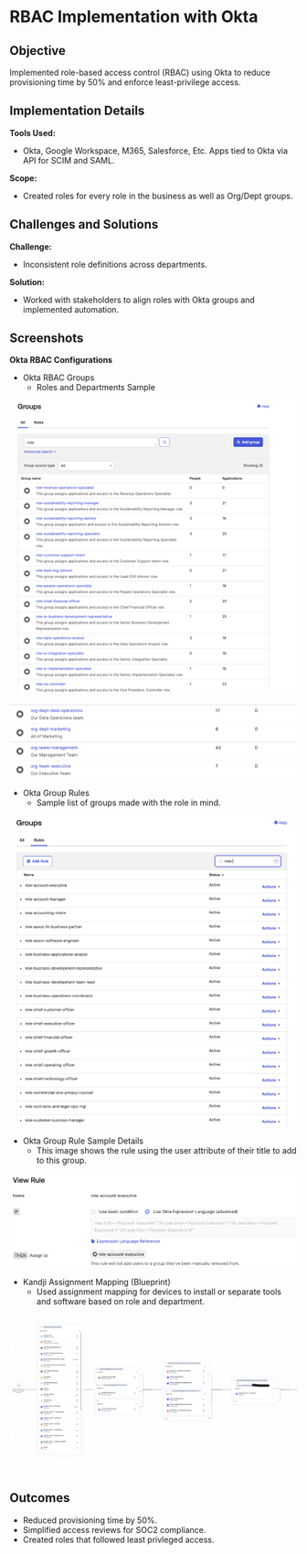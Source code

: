 # RBAC Implementation with Okta

## Objective
Implemented role-based access control (RBAC) using Okta to reduce provisioning time by 50% and enforce least-privilege access.

## Implementation Details
**Tools Used:** 
- Okta, Google Workspace, M365, Salesforce, Etc. Apps tied to Okta via API for SCIM and SAML.

**Scope:** 
- Created roles for every role in the business as well as Org/Dept groups.

## Challenges and Solutions
**Challenge:** 

- Inconsistent role definitions across departments.

**Solution:** 
- Worked with stakeholders to align roles with Okta groups and implemented automation.

## Screenshots
**Okta RBAC Configurations**

- Okta RBAC Groups
    - Roles and Departments Sample

![Okta RBAC Groups](Images_RBAC/rbac-okta-groups.png)

![Okta RBAC Dept Groups](Images_RBAC/rbac-okta-dept-groups.png)

- Okta Group Rules
    - Sample list of groups made with the role in mind.

![Okta RBAC Group Rules](Images_RBAC/rbac-okta-group-rules.png)

- Okta Group Rule Sample Details
    - This image shows the rule using the user attribute of their title to add to this group.

![Okta RBAC Group Rule Details](Images_RBAC/rbac-okta-group-rule-details.png)

- Kandji Assignment Mapping (Blueprint)
    - Used assignment mapping for devices to install or separate tools and software based on role and department.

![Kandji Assignment Map](Images_RBAC/kandji-assignment-map.png)

## Outcomes
- Reduced provisioning time by 50%.
- Simplified access reviews for SOC2 compliance.
- Created roles that followed least privleged access.

